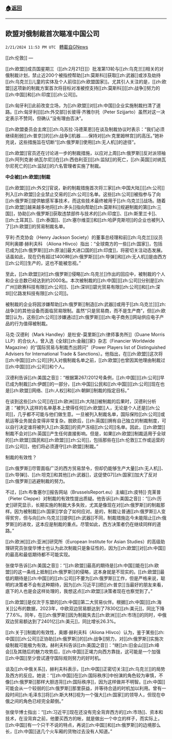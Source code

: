 ###  [:house:返回](README.md)
---


## 欧盟对俄制裁首次瞄准中国公司
`2/21/2024 11:53 PM UTC ` [轉載自GNews](https://gnews.org/articles/2329812)

[[zh:伦敦]] — 

[[zh:欧盟]]成员国星期三（[[zh:2月21日]]）批准第13轮与[[zh:乌克兰]]相关的对俄制裁计划，禁止近200个被指控帮助[[zh:莫斯科]]获取[[zh:武器]]或涉及劫持[[zh:乌克兰]]儿童的实体及个人前往[[zh:欧盟国家]]。尤其引人关注的是，[[zh:欧盟]]这项新的制裁方案首次将目标对准被控支持[[zh:莫斯科]][[zh:战争]]努力的[[zh:中国]]和[[zh:印度]][[zh:公司]]。

[[zh:匈牙利]]此前改变立场，为[[zh:欧盟]]对[[zh:中国]]企业实施制裁扫清了道路。[[zh:匈牙利]][[zh:外交部]]长彼得·齐雅尔托（Peter Szijjarto）虽然对这一决定表示不赞同，但确认“没有理由否决”。

[[zh:欧盟委员会主席]][[zh:乌苏拉·冯德莱恩]]在谈及制裁协议时表示：“我们必须继续削弱[[zh:普京]]的[[zh:战争]]机器……保持对[[zh:克里姆林宫]]的高压。”她补充说，这些措施旨在切断“[[zh:俄罗斯]]使用[[zh:无人机]]的途径”。

[[zh:欧盟]]官员还在讨论进一步的制裁措施，以应对上周[[zh:俄罗斯]]反对派领袖[[zh:阿列克谢·纳瓦尔尼]]在[[zh:西伯利亚]][[zh:监狱]]的死亡，[[zh:英国]]对纳瓦尔尼死亡的[[zh:监狱]]的六名管理者实施了制裁。

**中企被[[zh:欧盟]]制裁**

[[zh:欧盟]][[zh:外交]]官说，新的制裁措施首次将三家[[zh:中国大陆]][[zh:公司]]列入[[zh:欧盟]]企业禁止交易的[[zh:公司]]名单。这些[[zh:公司]]被指参与了向[[zh:俄罗斯]]提供敏感军事技术，而这些技术最终被用于[[zh:乌克兰]]战场。随着[[zh:欧盟]]越来越多地将[[zh:矛头]]指向帮助[[zh:莫斯科]]规避制裁的第[[zh:三国]]，协助[[zh:俄罗斯]]获取违禁部件与技术的[[zh:印度]]、[[zh:斯里兰卡]]、[[zh:土耳其]]、[[zh:泰国]]、[[zh:塞尔维亚]]和[[zh:哈萨克斯坦]]的企业也被列入了[[zh:欧盟]]的贸易制裁名单。

亨利·杰克协会（Henry Jackson Society）的董事总经理和前[[zh:乌克兰]]议员阿利奥娜·赫利夫科 （Aliona Hlivco）指出：“全球南方的一些[[zh:国家]]，包括已成为[[zh:俄罗斯]][[zh:原油]]最大进口国的[[zh:印度]]，将密切关注动态发展。话虽如此，现在仍有超过1400种[[zh:俄罗斯]][[zh:导弹]]和[[zh:无人机]]是由西方[[zh:公司]]生产的，这也不能被忽视。”

至此，[[zh:欧盟]]对[[zh:俄罗斯]]侵略[[zh:乌克兰]]作出的回应中，被制裁的个人和企业总数已经达到约2000名。本次被制裁的[[zh:中国]][[zh:公司]]分别是[[zh:广州]]欧赛科技有限[[zh:公司]]、[[zh:深圳]]碧光贸易有限[[zh:公司]]和[[zh:深圳]]亿路发科技有限[[zh:公司]]。

被制裁的企业将因涉嫌帮助[[zh:俄罗斯]]制造[[zh:武器]]或用于[[zh:乌克兰]][[zh:战争]]的其他设备而面临贸易限制。虽然“只是贸易商，而不是生产商”，但[[zh:欧盟]]认为，这些[[zh:公司]]涉嫌通过[[zh:俄罗斯]][[zh:电子商务]]网站供应电子产品的行为值得被制裁。

马克·汉德利（Mark Handley）是杜安-莫里斯[[zh:律师事务所]]（Duane Morris LLP）的合伙人，曾入选《全球[[zh:金融]]家》杂志（Financier Worldwide Magazine）的“国际贸易与制裁杰出顾问”（Power Players list of Distinguished Advisers for International Trade & Sanctions）。他指出，在[[zh:欧盟]]这次将[[zh:中国]][[zh:公司]]列入对俄制裁名单之前，[[zh:欧盟]]也曾因其他理由制裁过[[zh:中国]][[zh:公司]]和个人。

汉德利告诉[[zh:美国之音]]：“根据第267/2012号条例，[[zh:中国]][[zh:公司]]早已成为制裁[[zh:伊朗]]的一部分，[[zh:中国]]公民和[[zh:中国]][[zh:公司]]现在也是[[zh:欧盟]]网络、[[zh:人权]]和[[zh:朝鲜]]制裁的指定目标。”

在谈到这些[[zh:公司]]在[[zh:欧洲]][[zh:大陆]]被制裁的后果时，汉德利分析道：“被列入这样的名单基本上使得任何[[zh:欧盟]]人，无论是个人还是[[zh:公司]]，几乎都不可能与他们做生意。一旦被列入制裁名单，国际保险[[zh:公司]]或航运等业务就会变得非常复杂。脱欧后，[[zh:英国]]拥有自己独立的制裁制度，可以自行决定谁将被列入[[zh:英国]]的资产冻结[[zh:公司]]名单。因此，[[zh:欧盟]]制裁不会对[[zh:英国]]产生任何直接影响。但是，如果[[zh:欧盟]]制裁适用于全球的[[zh:欧盟]]国民和[[zh:欧盟]][[zh:公司]]，包括那些在[[zh:伦敦]]工作或运营的[[zh:公司]]，他们将必须遵守[[zh:欧盟]]制裁。”

制裁的有效性？

[[zh:俄罗斯]]尽管面临广泛的西方贸易禁令，但却仍能够生产大量[[zh:无人机]]、[[zh:导弹]]、[[zh:坦克]]和其他[[zh:武器]]，这促使G7[[zh:国家]]加大了反对[[zh:俄罗斯]]逃避制裁的努力。

不过，[[zh:布鲁塞尔]]报告网站（BrusselsReport.eu）主编[[zh:皮特]]·克莱普（Pieter Cleppe）对制裁的有效性提出质疑。他告诉[[zh:美国之音]]：“[[zh:历史]]研究显示，长期实施的制裁大多失败，尤其是像现在对[[zh:俄罗斯]]的制裁那样。因为被制裁[[zh:国家]]学会了如何应对。是的，制裁让普通[[zh:俄罗斯]]人变得贫穷，但与向[[zh:乌克兰]]提供[[zh:武器]]不同，制裁措施迄今未能阻止[[zh:俄罗斯]]的进攻，这本应是制裁的重点。尽管如此，西方决策者仍在继续同样的道路。”

[[zh:欧洲]][[zh:亚洲]]研究所（European Institute for Asian Studies）的高级助理研究员张俊华博士也认为此次制裁只是象征性的，因为[[zh:欧盟]]对[[zh:中国]]的最高和最低期待都不可能实现。

张俊华告诉[[zh:美国之音]]：“[[zh:欧盟]]最高的期待是[[zh:中国]]能在[[zh:欧盟]]的这一条线上抵制[[zh:俄罗斯]]的侵略，这本身就是不现实的。[[zh:欧盟]]最低的期待是[[zh:中国]]的[[zh:公司]]不要为[[zh:俄罗斯]]工作，但是严格来说，聪明的决策者不会有这种期待，因为[[zh:习近平]]把[[zh:普京]]当最好的朋友来看，底下的人也是会这样处理的，我想这点[[zh:欧盟]]决策者现在也察觉到了。”

[[zh:欧盟]]是仅次于东盟的[[zh:中国]]第二大贸易伙伴。根据[[zh:中国]][[zh:海关]]公布的数据，2023年，中欧双边贸易额达到了7830亿[[zh:美元]]，同比下降了7.6%。同年，在[[zh:俄罗斯]]因为制裁失去[[zh:欧洲]][[zh:市场]]的同时，中俄双边贸易额达到了2401亿[[zh:美元]]，同比增长26.3%。

[[zh:关于]]制裁的有效性，奥娜·赫利夫科（Aliona Hlivco）认为，鉴于某些[[zh:中国]][[zh:公司]]正协助[[zh:俄罗斯]]的[[zh:战争]]努力，对[[zh:俄罗斯]]实施次级制裁可能极为有效。赫利夫科告诉[[zh:美国之音]]：“继[[zh:旧金山]][[zh:峰会]]及其随后的魅力攻势后，[[zh:中国]]正竭力向西方靠拢，这可能是一个加强[[zh:中国]]至少尝试遵守国际规则努力的好时机。

谈及[[zh:中俄关系]]，赫利夫科表示，[[zh:中国]]正密切关注[[zh:乌克兰]]的局势及西方的反应。她说：“[[zh:中国]]在[[zh:国际秩序]]中扮演的角色较为审慎，不像[[zh:俄罗斯]]那样大胆违背[[zh:国际秩序]]，因为这样做并不明智。[[zh:中国]]可能会从一个较弱的[[zh:俄罗斯]]那里获益，并等待合适的时机加以利用。曾有一段时间[[zh:毛泽东]]将[[zh:斯大林]]视为一个强大[[zh:国家]]的领导人，但现在中俄之间的角色已经完全颠倒。”

张俊华博士指出：“[[zh:习近平]]现在还没有完全背弃西方的[[zh:市场]]、资本和技术，在没背弃之前，他要买西方的帐，就是做出一个中立的样子，而实际上，[[zh:中国]]有一个只干不说的特点，再说[[zh:中国]]和[[zh:俄罗斯]]的边境那么长，[[zh:中国]]送几个火车厢的货物过去没有人知道。”
